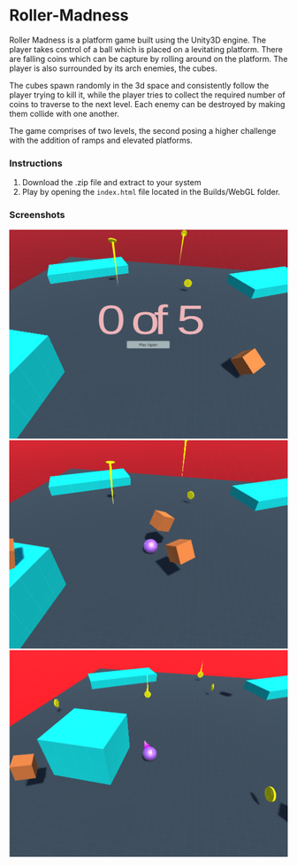 # Roller-Madness

Roller Madness is a platform game built using the Unity3D engine. The player takes control of a ball which is placed on a levitating platform. There are falling coins which can be capture by rolling around on the platform. The player is also surrounded by its arch enemies, the cubes.

The cubes spawn randomly in the 3d space and consistently follow the player trying to kill it, while the player tries to collect the required number of coins to traverse to the next level. Each enemy can be destroyed by making them collide with one another.

The game comprises of two levels, the second posing a higher challenge with the addition of ramps and elevated platforms.

### Instructions
1. Download the .zip file and extract to your system
2. Play by opening the `index.html` file located in the Builds/WebGL folder.

### Screenshots

![](Screenshots/RM1.png)
![](Screenshots/RM2.png)
![](Screenshots/RM4.png)
